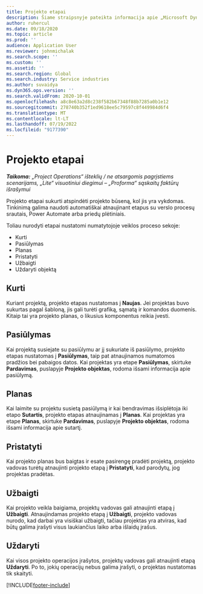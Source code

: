 ```yaml
---
title: Projekto etapai
description: Šiame straipsnyje pateikta informacija apie „Microsoft Dynamics Project Operations“ galimus projektų etapus.
author: ruhercul
ms.date: 09/18/2020
ms.topic: article
ms.prod: ''
audience: Application User
ms.reviewer: johnmichalak
ms.search.scope: ''
ms.custom: ''
ms.assetid: ''
ms.search.region: Global
ms.search.industry: Service industries
ms.author: suvaidya
ms.dyn365.ops.version: ''
ms.search.validFrom: 2020-10-01
ms.openlocfilehash: a8c8e63a2d8c238f582b67348f88b7285a0b1e12
ms.sourcegitcommit: 278740b352f1ed9618ee5c79597c8f449984d6f4
ms.translationtype: MT
ms.contentlocale: lt-LT
ms.lasthandoff: 07/19/2022
ms.locfileid: "9177390"
---
```

# <a name="project-stages"></a>Projekto etapai

_**Taikoma:** „Project Operations“ išteklių / ne atsargomis pagrįstiems scenarijams, „Lite“ visuotiniui diegimui – „Proforma“ sąskaitų faktūrų išrašymui_

Projekto etapai sukurti atspindėti projekto būseną, kol jis yra vykdomas. Tinkinimą galima naudoti automatiškai atnaujinant etapus su verslo procesų srautais, Power Automate arba priedų plėtiniais.

Toliau nurodyti etapai nustatomi numatytojoje veiklos proceso sekoje:

- Kurti
- Pasiūlymas
- Planas
- Pristatyti
- Užbaigti
- Uždaryti objektą  

## <a name="new"></a>Kurti

Kuriant projektą, projekto etapas nustatomas į **Naujas**. Jei projektas buvo sukurtas pagal šabloną, jis gali turėti grafiką, sąmatą ir komandos duomenis. Kitaip tai yra projekto planas, o likusius komponentus reikia įvesti.

## <a name="quote"></a>Pasiūlymas

Kai projektą susiejate su pasiūlymu ar jį sukuriate iš pasiūlymo, projekto etapas nustatomas į **Pasiūlymas**, taip pat atnaujinamos numatomos pradžios bei pabaigos datos. Kai projektas yra etape **Pasiūlymas**, skirtuke **Pardavimas**, puslapyje **Projekto objektas**, rodoma išsami informacija apie pasiūlymą.

## <a name="plan"></a>Planas

Kai laimite su projektu susietą pasiūlymą ir kai bendravimas išsiplėtoja iki etapo **Sutartis**, projekto etapas atnaujinamas į **Planas**. Kai projektas yra etape **Planas**, skirtuke **Pardavimas**, puslapyje **Projekto objektas**, rodoma išsami informacija apie sutartį.

## <a name="deliver"></a>Pristatyti

Kai projekto planas bus baigtas ir esate pasirengę pradėti projektą, projekto vadovas turėtų atnaujinti projekto etapą į **Pristatyti**, kad parodytų, jog projektas pradėtas.

## <a name="complete"></a>Užbaigti 

Kai projekto veikla baigiama, projektų vadovas gali atnaujinti etapą į **Užbaigti**. Atnaujindamas projekto etapą į **Užbaigti**, projekto vadovas nurodo, kad darbai yra visiškai užbaigti, tačiau projektas yra atviras, kad būtų galima įrašyti visus laukiančius laiko arba išlaidų įrašus.

## <a name="close"></a>Uždaryti

Kai visos projekto operacijos įrašytos, projektų vadovas gali atnaujinti etapą **Uždaryti**. Po to, jokių operacijų nebus galima įrašyti, o projektas nustatomas tik skaityti.



[!INCLUDE[footer-include](../includes/footer-banner.md)]
